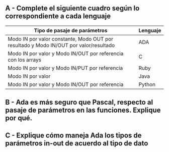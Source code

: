## A - Complete el siguiente cuadro según lo correspondiente a cada lenguaje

| Tipo de pasaje de parámetros | Lenguaje |
|------------------------------|----------|
| Modo IN por valor constante, Modo OUT por resultado y Modo IN/OUT por valor/resultado| ADA |
| Modo IN por valor y Modo IN/OUT por referencia con los arrays | C |
| Modo IN por valor y Modo IN/PUT por referencia | Ruby |
| Modo IN por valor | Java |
| Modo IN por valor y Modo IN/OUT por referencia | Python |

## B - Ada es más seguro que Pascal, respecto al pasaje de parámetros en las funciones. Explique por qué.



## C - Explique cómo maneja Ada los tipos de parámetros in-out de acuerdo al tipo de dato